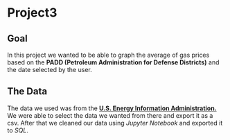 # Project3

## Goal

In this project we wanted to be able to graph the average of gas prices based on the **PADD (Petroleum Administration for Defense Districts)** and the date selected by the user.

## The Data

The data we used was from the [**U.S. Energy Information Administration.** ](https://www.eia.gov/dnav/pet/pet_pri_gnd_a_epmr_pte_dpgal_w.htm) We were able to select the data we wanted from there and export it as a csv. After that we cleaned our data using *Jupyter Notebook* and exported it to *SQL*.
